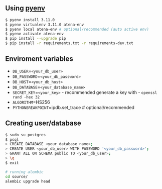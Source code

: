 ## Using [pyenv](https://github.com/pyenv/pyenv-installer)

```bash
$ pyenv install 3.11.0
$ pyenv virtualenv 3.11.0 atena-env
$ pyenv local atena-env # optional/recommended (auto active env)
$ pyenv activate atena-env
$ pip install --upgrade pip
$ pip install -r requirements.txt -r requirements-dev.txt
```

## Enviroment variables


* `DB_USER`=`<your_db_user>`
* `DB_PASSWORD`=`<your_db_password>`
* `DB_HOST`=`<your_db_host>`
* `DB_DATABASE`=`<your_database_name>`
* `SECRET_KEY`=`<your_key>` - recommended generate a key with - `openssl rand -hex 32`
* `ALGORITHM`=HS256
* `PYTHONBREAKPOINT`=ipdb.set_trace # optional/recommended

## Creating user/database

```bash
$ sudo su postgres
$ psql
> CREATE DATABASE <your_database_name>;
> CREATE USER <your_db_user> WITH PASSWORD '<your_db_password>';
> GRANT ALL ON SCHEMA public TO <your_db_user>;
> \q
$ exit

# running alembic
cd source/
alembic upgrade head
```